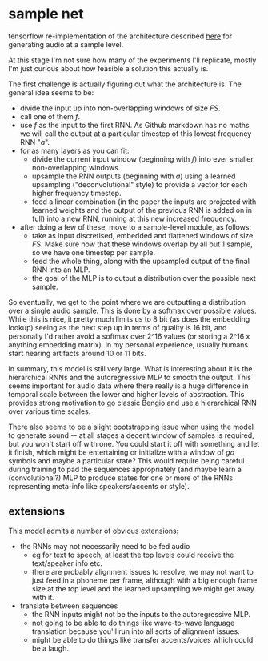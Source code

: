 # sample net

tensorflow re-implementation of the architecture described
[here](https://arxiv.org/pdf/1612.07837v1.pdf) for generating
audio at a sample level.

At this stage I'm not sure how many of the experiments I'll replicate,
mostly I'm just curious about how feasible a solution this actually is.

The first challenge is actually figuring out what the architecture is.
The general idea seems to be:
- divide the input up into non-overlapping windows of size _FS_.
- call one of them _f_.
- use _f_ as the input to the first RNN. As Github markdown has no maths
  we will call the output at a particular timestep of this lowest
  frequency RNN "_a_".
- for as many layers as you can fit:
  - divide the current input window (beginning with _f_) into ever
    smaller non-overlapping windows.
  - upsample the RNN outputs (beginning with _a_) using a learned
    upsampling ("deconvolutional" style) to provide a vector for each
    higher frequency timestep.
  - feed a linear combination (in the paper the inputs are projected
    with learned weights and the output of the previous RNN is added
    on in full) into a new RNN, running at this new increased frequency.
- after doing a few of these, move to a sample-level module, as follows:
  - take as input discretised, embedded and flattened windows of size
    _FS_. Make sure now that these windows overlap by all but 1 sample,
    so we have one timestep per sample.
  - feed the whole thing, along with the upsampled output of the final
    RNN into an MLP.
  - the goal of the MLP is to output a distribution over the possible
    next sample.

So eventually, we get to the point where we are outputting a
distribution over a single audio sample. This is done by a softmax
over possible values. While this is nice, it pretty much limits us to
8 bit (as does the embedding lookup) seeing as the next step up in
terms of quality is 16 bit, and personally I'd rather avoid a softmax
over 2^16 values (or storing a 2^16 x anything embedding matrix).
In my personal experience, usually humans start hearing artifacts
around 10 or 11 bits.

In summary, this model is still very large. What is interesting about
it is the hierarchical RNNs and the autoregressive MLP to smooth
the output. This seems important for audio data where there really is
a huge difference in temporal scale between the lower and higher
levels of abstraction. This provides strong motivation to go classic
Bengio and use a hierarchical RNN over various time scales.

There also seems to be a slight bootstrapping issue when using the
model to generate sound -- at all stages a decent window of samples
is required, but you won't start off with one. You could start it off
with something and let it finish, which might be entertaining or
initialize with a window of *go* symbols and maybe a particular state?
This would require being careful during training to pad the sequences
appropriately (and maybe learn a (convolutional?) MLP to produce
states for one or more of the RNNs representing meta-info like
speakers/accents or style).

## extensions

This model admits a number of obvious extensions:
- the RNNs may not necessarily need to be fed audio
  - eg for text to speech, at least the top levels could receive the
    text/speaker info etc.
  - there are probably alignment issues to resolve, we may not want to
    just feed in a phoneme per frame, although with a big enough frame
    size at the top level and the learned upsampling we might get away
    with it.
- translate between sequences
  - the RNN inputs might not be the inputs to the autoregressive MLP.
  - not going to be able to do things like wave-to-wave language
    translation because you'll run into all sorts of alignment issues.
  - might be able to do things like transfer accents/voices which
    could be a laugh.
